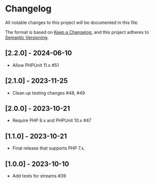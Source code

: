 # Changelog

All notable changes to this project will be documented in this file.

The format is based on [Keep a Changelog](https://keepachangelog.com/en/1.0.0/),
and this project adheres to [Semantic Versioning](https://semver.org/spec/v2.0.0.html).

## [2.2.0] - 2024-06-10

- Allow PHPUnit 11.x #51

## [2.1.0] - 2023-11-25

- Clean up testing changes #48, #49

## [2.0.0] - 2023-10-21

- Require PHP 8.x and PHPUnit 10.x #47

## [1.1.0] - 2023-10-21

- Final release that supports PHP 7.x.

## [1.0.0] - 2023-10-10

- Add tests for streams #39
